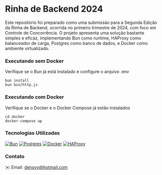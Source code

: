 # Rinha de Backend 2024

Este repositório foi preparado como uma submissão para a Segunda Edição da Rinha de Backend, ocorrida no primeiro trimestre de 2024, com foco em Controle de Concorrência. O projeto apresenta uma solução bastante simples e eficaz, implementando Bun como runtime, HAProxy como balanceador de carga, Postgres como banco de dados, e Docker como ambiente virtualizado.

### Executando sem Docker

Verifique se o Bun já está instalado e configure o arquivo .env

```
bun install
bun bin/http.js
```

### Executando com Docker

Verifique se o Docker e o Docker Compose já estão instalados

```
cd docker
docker-compose up
```

### Tecnologias Utilizadas

[![Bun](https://img.shields.io/badge/bun-282a36?style=for-the-badge&logo=bun&logoColor=white)](https://bun.sh/)
[![Postgres](https://img.shields.io/badge/postgresql-4169e1?style=for-the-badge&logo=postgresql&logoColor=white)](https://www.postgresql.org/)
[![Docker](https://img.shields.io/badge/Docker-2CA5E0?style=for-the-badge&logo=docker&logoColor=white)](https://www.docker.com/)
[![HAProxy](https://img.shields.io/badge/HAProxy-426fad?style=for-the-badge&logo=null&logoColor=white)](https://www.haproxy.org/)

### Contato

✉️ Email: densyy@hotmail.com
